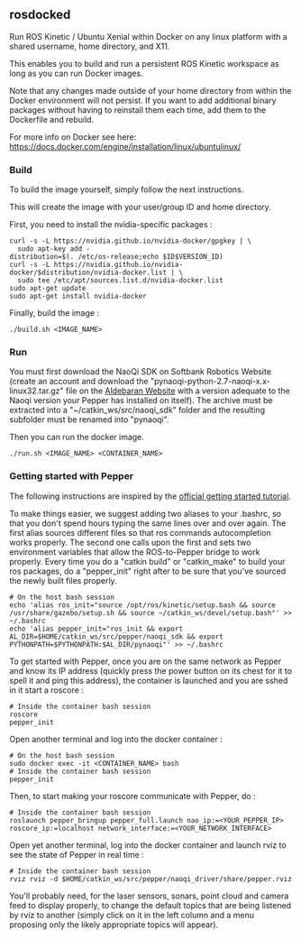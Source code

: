 ## rosdocked

Run ROS Kinetic / Ubuntu Xenial within Docker on any linux platform with a shared username, home directory, and X11.

This enables you to build and run a persistent ROS Kinetic workspace as long as you can run Docker images.

Note that any changes made outside of your home directory from within the Docker environment will not persist. If you want to add additional binary packages without having to reinstall them each time, add them to the Dockerfile and rebuild.

For more info on Docker see here: https://docs.docker.com/engine/installation/linux/ubuntulinux/

### Build

To build the image yourself, simply follow the next instructions.

This will create the image with your user/group ID and home directory.

First, you need to install the nvidia-specific packages :

```
curl -s -L https://nvidia.github.io/nvidia-docker/gpgkey | \
  sudo apt-key add -
distribution=$(. /etc/os-release;echo $ID$VERSION_ID)
curl -s -L https://nvidia.github.io/nvidia-docker/$distribution/nvidia-docker.list | \
  sudo tee /etc/apt/sources.list.d/nvidia-docker.list
sudo apt-get update
sudo apt-get install nvidia-docker
```

Finally, build the image :

```
./build.sh <IMAGE_NAME>
```

### Run

You must first download the NaoQi SDK on Softbank Robotics Website (create an account and download the "pynaoqi-python-2.7-naoqi-x.x-linux32.tar.gz" file on the [Aldebaran Website](https://community.aldebaran.com/en/resources/software) with a version adequate to the Naoqi version your Pepper has installed on itself). The archive must be extracted into a "~/catkin_ws/src/naoqi_sdk" folder and the resulting subfolder must be renamed into "pynaoqi".

Then you can run the docker image.

```
./run.sh <IMAGE_NAME> <CONTAINER_NAME>
```

### Getting started with Pepper

The following instructions are inspired by the [official getting started tutorial](http://wiki.ros.org/pepper/Tutorials).

To make things easier, we suggest adding two aliases to your .bashrc, so that you don't spend hours typing the same lines over and over again. The first alias sources different files so that ros commands autocompletion works properly. The second one calls upon the first and sets two environment variables that allow the ROS-to-Pepper bridge to work properly. Every time you do a "catkin build" or "catkin_make" to build your ros packages, do a "pepper_init" right after to be sure that you've sourced the newly built files properly.

```
# On the host bash session
echo 'alias ros_init="source /opt/ros/kinetic/setup.bash && source /usr/share/gazebo/setup.sh && source ~/catkin_ws/devel/setup.bash"' >> ~/.bashrc
echo 'alias pepper_init="ros_init && export AL_DIR=$HOME/catkin_ws/src/pepper/naoqi_sdk && export PYTHONPATH=$PYTHONPATH:$AL_DIR/pynaoqi"' >> ~/.bashrc
```

To get started with Pepper, once you are on the same network as Pepper and know its IP address (quickly press the power button on its chest for it to spell it and ping this address), the container is launched and you are sshed in it start a roscore :

```
# Inside the container bash session
roscore
pepper_init
```

Open another terminal and log into the docker container :

```
# On the host bash session
sudo docker exec -it <CONTAINER_NAME> bash
# Inside the container bash session
pepper_init
```

Then, to start making your roscore communicate with Pepper, do :

```
# Inside the container bash session
roslaunch pepper_bringup pepper_full.launch nao_ip:=<YOUR_PEPPER_IP> roscore_ip:=localhost network_interface:=<YOUR_NETWORK_INTERFACE>
```

Open yet another terminal, log into the docker container and launch rviz to see the state of Pepper in real time :

```
# Inside the container bash session
rviz rviz -d $HOME/catkin_ws/src/pepper/naoqi_driver/share/pepper.rviz
```

You'll probably need, for the laser sensors, sonars, point cloud and camera feed to display properly, to change the default  topics that are being listened by rviz to another (simply click on it in the left column and a menu proposing only the likely appropriate topics will appear).
